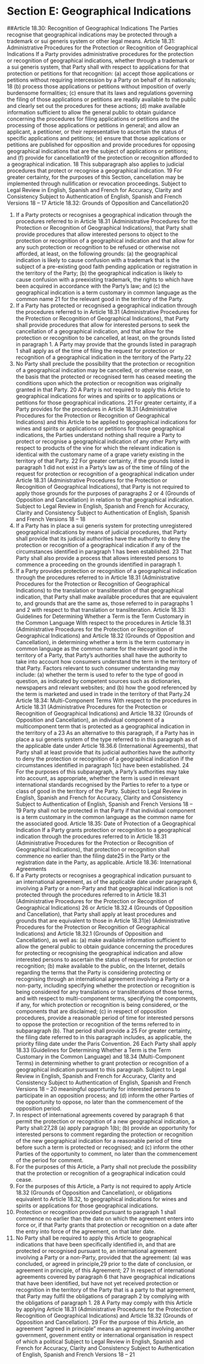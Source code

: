 # Section E: Geographical Indications

##Article 18.30: Recognition of Geographical Indications
The Parties recognise that geographical indications may be protected through a
trademark or sui generis system or other legal means.
Article 18.31: Administrative Procedures for the Protection or Recognition of
Geographical Indications
If a Party provides administrative procedures for the protection or recognition
of geographical indications, whether through a trademark or a sui generis system, that
Party shall with respect to applications for that protection or petitions for that
recognition:
(a) accept those applications or petitions without requiring intercession by
a Party on behalf of its nationals;
18
(b) process those applications or petitions without imposition of overly
burdensome formalities;
(c) ensure that its laws and regulations governing the filing of those
applications or petitions are readily available to the public and clearly
set out the procedures for these actions;
(d) make available information sufficient to allow the general public to
obtain guidance concerning the procedures for filing applications or
petitions and the processing of those applications or petitions in
general; and allow an applicant, a petitioner, or their representative to
ascertain the status of specific applications and petitions;
(e) ensure that those applications or petitions are published for opposition
and provide procedures for opposing geographical indications that are
the subject of applications or petitions; and
(f) provide for cancellation19 of the protection or recognition afforded to a
geographical indication.
 18 This subparagraph also applies to judicial procedures that protect or recognise a geographical
indication.
19 For greater certainty, for the purposes of this Section, cancellation may be implemented through
nullification or revocation proceedings. 
Subject to Legal Review in English, Spanish and French for Accuracy, Clarity
and Consistency
Subject to Authentication of English, Spanish and French Versions
18 – 17
Article 18.32: Grounds of Opposition and Cancellation20
1. If a Party protects or recognises a geographical indication through the
procedures referred to in Article 18.31 (Administrative Procedures for the Protection
or Recognition of Geographical Indications), that Party shall provide procedures that
allow interested persons to object to the protection or recognition of a geographical
indication and that allow for any such protection or recognition to be refused or
otherwise not afforded, at least, on the following grounds:
(a) the geographical indication is likely to cause confusion with a
trademark that is the subject of a pre-existing good faith pending
application or registration in the territory of the Party;
(b) the geographical indication is likely to cause confusion with a preexisting
trademark, the rights to which have been acquired in
accordance with the Party’s law; and
(c) the geographical indication is a term customary in common language
as the common name 21 for the relevant good in the territory of the
Party.
2. If a Party has protected or recognised a geographical indication through the
procedures referred to in Article 18.31 (Administrative Procedures for the Protection
or Recognition of Geographical Indications), that Party shall provide procedures that
allow for interested persons to seek the cancellation of a geographical indication, and
that allow for the protection or recognition to be cancelled, at least, on the grounds
listed in paragraph 1. A Party may provide that the grounds listed in paragraph 1 shall
apply as of the time of filing the request for protection or recognition of a
geographical indication in the territory of the Party.22
3. No Party shall preclude the possibility that the protection or recognition of a
geographical indication may be cancelled, or otherwise cease, on the basis that the
protected or recognised term has ceased meeting the conditions upon which the
protection or recognition was originally granted in that Party.
 20 A Party is not required to apply this Article to geographical indications for wines and spirits or to
applications or petitions for those geographical indications.
21 For greater certainty, if a Party provides for the procedures in Article 18.31 (Administrative
Procedures for the Protection or Recognition of Geographical Indications) and this Article to be applied
to geographical indications for wines and spirits or applications or petitions for those geographical
indications, the Parties understand nothing shall require a Party to protect or recognise a geographical
indication of any other Party with respect to products of the vine for which the relevant indication is
identical with the customary name of a grape variety existing in the territory of that Party. 22 For greater certainty, if the grounds listed in paragraph 1 did not exist in a Party’s law as of the time
of filing of the request for protection or recognition of a geographical indication under Article 18.31
(Administrative Procedures for the Protection or Recognition of Geographical Indications), that Party is
not required to apply those grounds for the purposes of paragraphs 2 or 4 (Grounds of Opposition and
Cancellation) in relation to that geographical indication.
Subject to Legal Review in English, Spanish and French for Accuracy, Clarity
and Consistency
Subject to Authentication of English, Spanish and French Versions
18 – 18
4. If a Party has in place a sui generis system for protecting unregistered
geographical indications by means of judicial procedures, that Party shall provide that
its judicial authorities have the authority to deny the protection or recognition of a
geographical indication if any of the circumstances identified in paragraph 1 has been
established.
23 That Party shall also provide a process that allows interested persons to
commence a proceeding on the grounds identified in paragraph 1.
5. If a Party provides protection or recognition of a geographical indication
through the procedures referred to in Article 18.31 (Administrative Procedures for the
Protection or Recognition of Geographical Indications) to the translation or
transliteration of that geographical indication, that Party shall make available
procedures that are equivalent to, and grounds that are the same as, those referred to
in paragraphs 1 and 2 with respect to that translation or transliteration.
Article 18.33: Guidelines for Determining Whether a Term is the Term
Customary in the Common Language
With respect to the procedures in Article 18.31 (Administrative Procedures for
the Protection or Recognition of Geographical Indications) and Article 18.32
(Grounds of Opposition and Cancellation), in determining whether a term is the term
customary in common language as the common name for the relevant good in the
territory of a Party, that Party’s authorities shall have the authority to take into
account how consumers understand the term in the territory of that Party. Factors
relevant to such consumer understanding may include:
(a) whether the term is used to refer to the type of good in question, as
indicated by competent sources such as dictionaries, newspapers and
relevant websites; and
(b) how the good referenced by the term is marketed and used in trade in
the territory of that Party.24
Article 18.34: Multi-Component Terms
With respect to the procedures in Article 18.31 (Administrative Procedures for
the Protection or Recognition of Geographical Indications) and Article 18.32
(Grounds of Opposition and Cancellation), an individual component of a multicomponent
term that is protected as a geographical indication in the territory of a
 23 As an alternative to this paragraph, if a Party has in place a sui generis system of the type referred to
in this paragraph as of the applicable date under Article 18.36.6 (International Agreements), that Party
shall at least provide that its judicial authorities have the authority to deny the protection or recognition
of a geographical indication if the circumstances identified in paragraph 1(c) have been established. 24 For the purposes of this subparagraph, a Party’s authorities may take into account, as appropriate,
whether the term is used in relevant international standards recognised by the Parties to refer to a type
or class of good in the territory of the Party.
Subject to Legal Review in English, Spanish and French for Accuracy, Clarity
and Consistency
Subject to Authentication of English, Spanish and French Versions
18 – 19
Party shall not be protected in that Party if that individual component is a term
customary in the common language as the common name for the associated good.
Article 18.35: Date of Protection of a Geographical Indication
If a Party grants protection or recognition to a geographical indication through
the procedures referred to in Article 18.31 (Administrative Procedures for the
Protection or Recognition of Geographical Indications), that protection or recognition
shall commence no earlier than the filing date25 in the Party or the registration date in
the Party, as applicable.
Article 18.36: International Agreements
1. If a Party protects or recognises a geographical indication pursuant to an
international agreement, as of the applicable date under paragraph 6, involving a Party
or a non-Party and that geographical indication is not protected through the
procedures referred to in Article 18.31 (Administrative Procedures for the Protection
or Recognition of Geographical Indications) 26 or Article 18.32.4 (Grounds of
Opposition and Cancellation), that Party shall apply at least procedures and grounds
that are equivalent to those in Article 18.31(e) (Administrative Procedures for the
Protection or Recognition of Geographical Indications) and Article 18.32.1 (Grounds
of Opposition and Cancellation), as well as:
(a) make available information sufficient to allow the general public to
obtain guidance concerning the procedures for protecting or
recognising the geographical indication and allow interested persons to
ascertain the status of requests for protection or recognition;
(b) make available to the public, on the Internet, details regarding the
terms that the Party is considering protecting or recognising through an
international agreement involving a Party or a non-party, including
specifying whether the protection or recognition is being considered for
any translations or transliterations of those terms, and with respect to
multi-component terms, specifying the components, if any, for which
protection or recognition is being considered, or the components that
are disclaimed;
(c) in respect of opposition procedures, provide a reasonable period of
time for interested persons to oppose the protection or recognition of
the terms referred to in subparagraph (b). That period shall provide a
 25 For greater certainty, the filing date referred to in this paragraph includes, as applicable, the priority
filing date under the Paris Convention.
26 Each Party shall apply 18.33 (Guidelines for Determining Whether a Term is the Term Customary in
the Common Language) and 18.34 (Multi-Component Terms) in determining whether to grant
protection or recognition of a geographical indication pursuant to this paragraph.
Subject to Legal Review in English, Spanish and French for Accuracy, Clarity
and Consistency
Subject to Authentication of English, Spanish and French Versions
18 – 20
meaningful opportunity for interested persons to participate in an
opposition process; and
(d) inform the other Parties of the opportunity to oppose, no later than the
commencement of the opposition period.
2. In respect of international agreements covered by paragraph 6 that permit the
protection or recognition of a new geographical indication, a Party shall:27,28
(a) apply paragraph 1(b);
(b) provide an opportunity for interested persons to comment regarding the
protection or recognition of the new geographical indication for a
reasonable period of time before such a term is protected or recognised;
and
(c) inform the other Parties of the opportunity to comment, no later than
the commencement of the period for comment.
3. For the purposes of this Article, a Party shall not preclude the possibility that
the protection or recognition of a geographical indication could cease.
4. For the purposes of this Article, a Party is not required to apply Article 18.32
(Grounds of Opposition and Cancellation), or obligations equivalent to Article 18.32,
to geographical indications for wines and spirits or applications for those geographical
indications.
5. Protection or recognition provided pursuant to paragraph 1 shall commence no
earlier than the date on which the agreement enters into force or, if that Party grants
that protection or recognition on a date after the entry into force of the agreement, on
that later date.
6. No Party shall be required to apply this Article to geographical indications that
have been specifically identified in, and that are protected or recognised pursuant to,
an international agreement involving a Party or a non-Party, provided that the
agreement:
(a) was concluded, or agreed in principle,29 prior to the date of conclusion,
or agreement in principle, of this Agreement;
 27 In respect of international agreements covered by paragraph 6 that have geographical indications that
have been identified, but have not yet received protection or recognition in the territory of the Party
that is a party to that agreement, that Party may fulfil the obligations of paragraph 2 by complying with
the obligations of paragraph 1.
28 A Party may comply with this Article by applying Article 18.31 (Administrative Procedures for the
Protection or Recognition of Geographical Indications) and Article 18.32 (Grounds of Opposition and
Cancellation).
29 For the purpose of this Article, an agreement “agreed in principle” means an agreement involving
another government, government entity or international organisation in respect of which a political 
Subject to Legal Review in English, Spanish and French for Accuracy, Clarity
and Consistency
Subject to Authentication of English, Spanish and French Versions
18 – 21